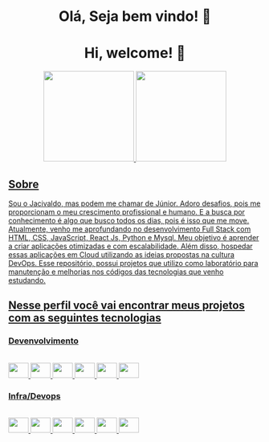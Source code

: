 <h1 align="center"> Olá, Seja bem vindo! 👋 </h1>
<h1 align="center"> Hi, welcome! 👋 </h1>


<div align="center">
  <a href="https://github.com/jacivaldocarvalho">
  <img height="180em" src="https://github-readme-stats.vercel.app/api?username=jacivaldocarvalho&show_icons=true&theme=dark&include_all_commits=true&count_private=true"/>
  <img height="180em" src="https://github-readme-stats.vercel.app/api/top-langs/?username=jacivaldocarvalho&layout=compact&langs_count=10&theme=dark"/>
</div>
  
## Sobre
Sou o Jacivaldo, mas podem me chamar de Júnior. Adoro desafios, pois me proporcionam o meu  crescimento profissional e humano. E a busca por conhecimento é algo que busco todos os dias, pois é isso que me move. Atualmente, venho me aprofundando no desenvolvimento Full Stack com HTML, CSS, JavaScript, React Js, Python e Mysql.  Meu objetivo é aprender a criar aplicações otimizadas e com escalabilidade. Além disso, hospedar essas aplicações em Cloud utilizando as ideias propostas na cultura DevOps. Esse repositório, possui projetos que utilizo como laboratório para manutenção e melhorias nos códigos das tecnologias que venho estudando.
  
## Nesse perfil você vai encontrar meus projetos com as seguintes tecnologias

### Devenvolvimento
<div style="display: inline_block"><br>
  <img width="40" height="30" src="https://cdn.jsdelivr.net/gh/devicons/devicon/icons/c/c-original.svg" />
  <img width="40" height="30" src="https://cdn.jsdelivr.net/gh/devicons/devicon/icons/python/python-original.svg" />   
  <img width="40" height="30" src="https://cdn.jsdelivr.net/gh/devicons/devicon/icons/react/react-original.svg">
  <img width="40" height="30" src="https://cdn.jsdelivr.net/gh/devicons/devicon/icons/html5/html5-original.svg">
  <img width="40" height="30" src="https://cdn.jsdelivr.net/gh/devicons/devicon/icons/css3/css3-original.svg">
  <img width="40" height="30" src="https://cdn.jsdelivr.net/gh/devicons/devicon/icons/javascript/javascript-original.svg">
</div>

 ### Infra/Devops
 <div style="display: inline_block"<><br>
  <img width="40" height="30" src="https://cdn.jsdelivr.net/gh/devicons/devicon/icons/linux/linux-original.svg" />
  <img width="40" height="30" src="https://cdn.jsdelivr.net/gh/devicons/devicon/icons/debian/debian-original.svg" />
  <img width="40" height="30" src="https://cdn.jsdelivr.net/gh/devicons/devicon/icons/git/git-original.svg" /> 
  <img width="40" height="30" src="https://cdn.jsdelivr.net/gh/devicons/devicon/icons/docker/docker-original-wordmark.svg" />
  <img width="40" height="30" src="https://cdn.jsdelivr.net/gh/devicons/devicon/icons/kubernetes/kubernetes-plain-wordmark.svg" />      
  <img width="40" height="30" src="https://cdn.jsdelivr.net/gh/devicons/devicon/icons/terraform/terraform-original.svg" />    
            
 </div>
 
 <!--
 ![Snake animation](https://github.com/jacivaldocarvalho/jacivaldocarvalho/blob/output/github-contribution-grid-snake.svg)
 

**jacivaldocarvalho/jacivaldocarvalho** is a ✨ _special_ ✨ repository because its `README.md` (this file) appears on your GitHub profile.

Here are some ideas to get you started:

- 🔭 I’m currently working on ...
- 🌱 I’m currently learning ...
- 👯 I’m looking to collaborate on ...
- 🤔 I’m looking for help with ...
- 💬 Ask me about ...
- 📫 How to reach me: ...
- 😄 Pronouns: ...
- ⚡ Fun fact: ...
-->

